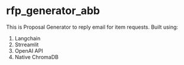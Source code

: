 # rfp_generator_abb

This is Proposal Generator to reply email for item requests.
Built using:
1. Langchain
2. Strreamlit
3. OpenAI API
4. Native ChromaDB
